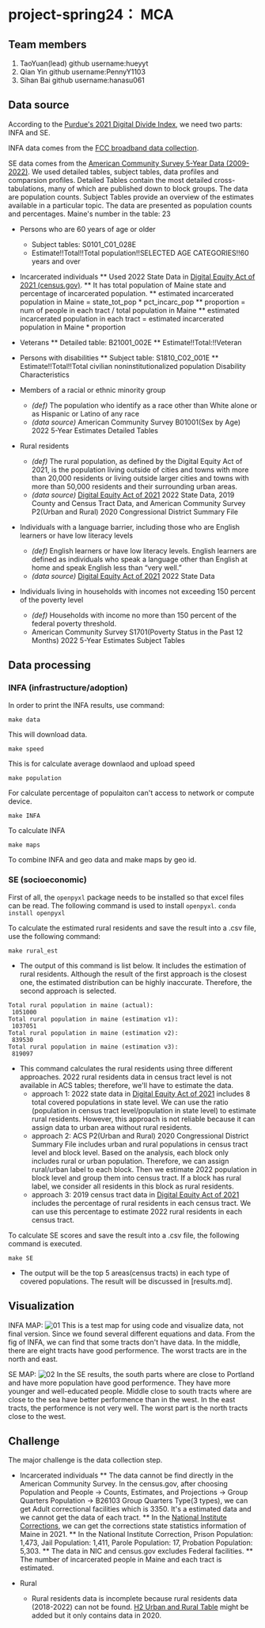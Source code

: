 # project-spring24： MCA

## Team members
1. TaoYuan(lead)
github username:hueyyt
2. Qian Yin
github username:PennyY1103
3. Sihan Bai
github username:hanasu061

## Data source
According to the [Purdue's 2021 Digital Divide Index](https://storymaps.arcgis.com/stories/8ad45c48ba5c43d8ad36240ff0ea0dc7), we need two parts: INFA and SE.

INFA data comes from the [FCC broadband data collection](https://www.fcc.gov/BroadbandData).

SE data comes from the [American Community Survey 5-Year Data (2009-2022)](https://www.census.gov/data/developers/data-sets/acs-5year.html).
We used detailed tables, subject tables, data profiles and comparsion profiles.
Detailed Tables contain the most detailed cross-tabulations, many of which are published down to block groups. The data are population counts.
Subject Tables provide an overview of the estimates available in a particular topic.  The data are presented as population counts and percentages. 
Maine's number in the table: 23
* Persons who are 60 years of age or older
  * Subject tables: S0101_C01_028E
  * Estimate!!Total!!Total population!!SELECTED AGE CATEGORIES!!60 years and over

* Incarcerated individuals
  ** Used 2022 State Data in [Digital Equity Act of 2021 (census.gov)](https://www.census.gov/programs-surveys/community-resilience-estimates/partnerships/ntia/digital-equity.html).
  ** It has total population of Maine state and percentage of incarcerated population.
  ** estimated incarcerated population in Maine = state_tot_pop * pct_incarc_pop
  ** proportion = num of people in each tract / total population in Maine
  ** estimated incarcerated population in each tract = estimated incarcerated population in Maine * proportion

* Veterans
  ** Detailed table: B21001_002E
  ** Estimate!!Total:!!Veteran

* Persons with disabilities
  ** Subject table: S1810_C02_001E
  ** Estimate!!Total!!Total civilian noninstitutionalized population	Disability Characteristics

* Members of a racial or ethnic minority group
  * _(def)_ The population who identify as a race other than White alone or as Hispanic or Latino of any
    race
  * _(data source)_ American Community Survey B01001(Sex by Age) 2022 5-Year Estimates Detailed Tables

* Rural residents
  * _(def)_ The rural population, as defined by the Digital Equity Act of 2021, is the population living
    outside of cities and towns with more than 20,000 residents or living outside larger cities and
    towns with more than 50,000 residents and their surrounding urban areas.
  * _(data source)_ [Digital Equity Act of 2021](https://www.census.gov/programs-surveys/community-resilience-estimates/partnerships/ntia/digital-equity.html) 2022 State Data, 2019 County and Census Tract Data, and American Community Survey P2(Urban and Rural) 2020 Congressional District Summary File

* Individuals with a language barrier, including those who are English learners or have low literacy levels
  * _(def)_ English learners or have low literacy levels. English learners are defined as individuals who
    speak a language other than English at home and speak English less than “very well.”
  * _(data source)_ [Digital Equity Act of 2021](https://www.census.gov/programs-surveys/community-resilience-estimates/partnerships/ntia/digital-equity.html) 2022 State Data

* Individuals living in households with incomes not exceeding 150 percent of the poverty level
  * _(def)_ Households with income no more than 150 percent of the federal poverty threshold.
  * American Community Survey S1701(Poverty Status in the Past 12 Months) 2022 5-Year Estimates Subject Tables

## Data processing

### INFA (infrastructure/adoption)
In order to print the INFA results, use command:
```
make data
```
This will download data.
```
make speed
```
This is for calculate average downlaod and upload speed
```
make population
```
For calculate percentage of populaiton can't access to network or compute device.
```
make INFA
```
To calculate INFA 
```
make maps
```
To combine INFA and geo data and make maps by geo id.

### SE (socioeconomic)
First of all, the `openpyxl` package needs to be installed so that excel files can be read. The following command is used to install `openpyxl`.
`
conda install openpyxl
`

To calculate the estimated rural residents and save the result into a .csv file, use the following command:
```
make rural_est
```

- The output of this command is list below. It includes the estimation of rural residents. Although the result of the first approach is the closest one, the estimated distribution can be highly inaccurate. Therefore, the second approach is selected. 
```
Total rural population in maine (actual):
 1051000
Total rural population in maine (estimation v1):
 1037051
Total rural population in maine (estimation v2):
 839530
Total rural population in maine (estimation v3):
 819097
```
- This command calculates the rural residents using three different approaches. 2022 rural residents data in census tract level is not available in ACS tables; therefore, we'll have to estimate the data. 
  - approach 1: 2022 state data in [Digital Equity Act of 2021](https://www.census.gov/programs-surveys/community-resilience-estimates/partnerships/ntia/digital-equity.html) includes 8 total covered populations in state level. We can use the ratio (population in census tract level/population in state level) to estimate rural residents. However, this approach is not reliable because it can assign data to urban area without rural residents.
  - approach 2: ACS P2(Urban and Rural) 2020 Congressional District Summary File includes urban and rural populations in census tract level and block level. Based on the analysis, each block only includes rural or urban population. Therefore, we can assign rural/urban label to each block. Then we estimate 2022 population in block level and group them into census tract. If a block has rural label, we consider all residents in this block as rural residents. 
  - approach 3: 2019 census tract data in [Digital Equity Act of 2021](https://www.census.gov/programs-surveys/community-resilience-estimates/partnerships/ntia/digital-equity.html) includes the percentage of rural residents in each census tract. We can use this percentage to estimate 2022 rural residents in each census tract. 

To calculate SE scores and save the result into a .csv file, the following command is executed.
```
make SE
```
- The output will be the top 5 areas(census tracts) in each type of covered populations. The result will be discussed in [results.md].


## Visualization
INFA MAP:
![01](figs/INFA_scaled_tract.png)
This is a test map for using code and visualize data, not final version. Since we found several different equations and data. 
From the fig of INFA, we can find that some tracts don't have data. In the middle, there are eight tracts have good performence. The worst tracts are in the north and east.

SE MAP:
![02](figs/SE_normed_tract.png)
In the SE results, the south parts where are close to Portland and have more population have good performence. They have more younger and well-educated people. Middle close to south tracts where are close to the sea have better performence than in the west. In the east tracts, the performence is not very well. The worst part is the north tracts close to the west. 

## Challenge
The major challenge is the data collection step. 
* Incarcerated individuals
  ** The data cannot be find directly in the American Community Survey. In the census.gov, after choosing Population and People -> Counts, Estimates, and Projections -> Group Quarters Population -> B26103 Group Quarters Type(3 types), we can get Adult correctional facilities which is 3350. It's a estimated data and we cannot get the data of each tract.
  ** In the [National Institute Corrections](https://nicic.gov/resources/nic-library/state-statistics/2021/maine-2021), we can get the corrections state statistics information of Maine in 2021. 
  ** In the National Institute Correction, Prison Population: 1,473, Jail Population: 1,411, Parole Population: 17, Probation Population: 5,303.
  ** The data in NIC and census.gov excludes Federal facilities.
  ** The number of incarcerated people in Maine and each tract is estimated.

* Rural
  * Rural residents data is incomplete because rural residents data (2018-2022) can not be found. [H2 Urban and Rural Table](https://data.census.gov/table/DECENNIALDHC2020.H2?q=rural&g=040XX00US23$1400000) might be added but it only contains data in 2020. 
